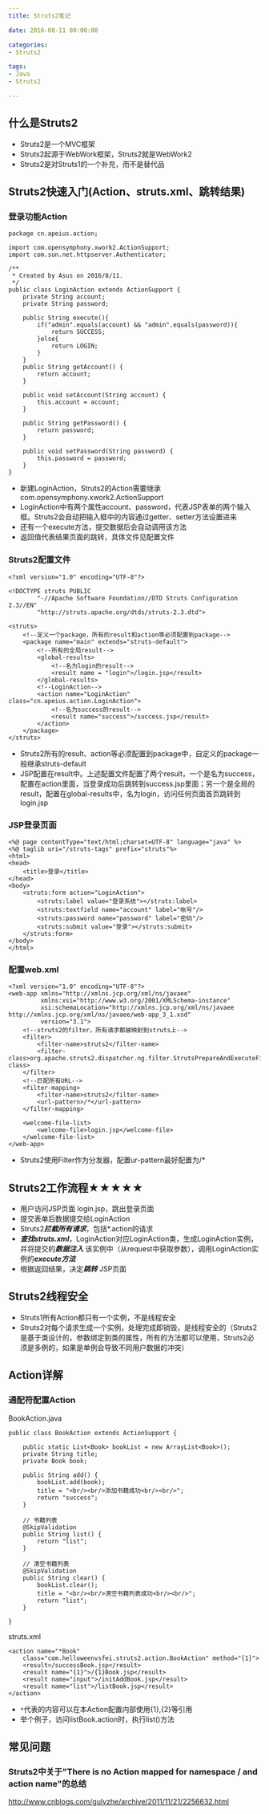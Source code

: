 ```yaml
---
title: Struts2笔记

date: 2016-08-11 00:00:00

categories:
- Struts2

tags:
- Java
- Struts2

---
```

## 什么是Struts2

* Struts2是一个MVC框架
* Struts2起源于WebWork框架，Struts2就是WebWork2
* Struts2是对Struts1的一个补充，而不是替代品

## Struts2快速入门(Action、struts.xml、跳转结果)

### 登录功能Action

	package cn.apeius.action;
	
	import com.opensymphony.xwork2.ActionSupport;
	import com.sun.net.httpserver.Authenticator;
	
	/**
	 * Created by Asus on 2016/8/11.
	 */
	public class LoginAction extends ActionSupport {
	    private String account;
	    private String password;
	
	    public String execute(){
	        if("admin".equals(account) && "admin".equals(password)){
	            return SUCCESS;
	        }else{
	            return LOGIN;
	        }
	    }
	    public String getAccount() {
	        return account;
	    }
	
	    public void setAccount(String account) {
	        this.account = account;
	    }
	
	    public String getPassword() {
	        return password;
	    }
	
	    public void setPassword(String password) {
	        this.password = password;
	    }
	}

* 新建LoginAction，Struts2的Action需要继承com.opensymphony.xwork2.ActionSupport
* LoginAction中有两个属性account、password，代表JSP表单的两个输入框。Struts2会自动把输入框中的内容通过getter、setter方法设置进来
* 还有一个execute方法，提交数据后会自动调用该方法
* 返回值代表结果页面的跳转，具体文件见配置文件

### Struts2配置文件

	<?xml version="1.0" encoding="UTF-8"?>
	
	<!DOCTYPE struts PUBLIC
	        "-//Apache Software Foundation//DTD Struts Configuration 2.3//EN"
	        "http://struts.apache.org/dtds/struts-2.3.dtd">
	
	<struts>
	    <!--定义一个package，所有的result和action等必须配置到package-->
	    <package name="main" extends="struts-default">
	        <!--所有的全局result-->
	        <global-results>
	            <!--名为login的result-->
	            <result name = "login">/login.jsp</result>
	        </global-results>
	        <!--LoginAction-->
	        <action name="LoginAction" class="cn.apeius.action.LoginAction">
	            <!--名为success的result-->
	            <result name="success">/success.jsp</result>
	        </action>
	    </package>
	</struts>

* Struts2所有的result、action等必须配置到package中，自定义的package一般继承struts-default
* JSP配置在result中。上述配置文件配置了两个result，一个是名为success，配置在action里面，当登录成功后跳转到success.jsp里面；另一个是全局的result，配置在global-results中，名为login，访问任何页面首页跳转到login.jsp

### JSP登录页面

	<%@ page contentType="text/html;charset=UTF-8" language="java" %>
	<%@ taglib uri="/struts-tags" prefix="struts"%>
	<html>
	<head>
	    <title>登录</title>
	</head>
	<body>
	    <struts:form action="LoginAction">
	        <struts:label value="登录系统"></struts:label>
	        <struts:textfield name="account" label="帐号"/>
	        <struts:password name="password" label="密码"/>
	        <struts:submit value="登录"></struts:submit>
	    </struts:form>
	</body>
	</html>

### 配置web.xml

	<?xml version="1.0" encoding="UTF-8"?>
	<web-app xmlns="http://xmlns.jcp.org/xml/ns/javaee"
	         xmlns:xsi="http://www.w3.org/2001/XMLSchema-instance"
	         xsi:schemaLocation="http://xmlns.jcp.org/xml/ns/javaee http://xmlns.jcp.org/xml/ns/javaee/web-app_3_1.xsd"
	         version="3.1">
	    <!--struts2的filter，所有请求都被映射到struts上-->
	    <filter>
	        <filter-name>struts2</filter-name>
	        <filter-class>org.apache.struts2.dispatcher.ng.filter.StrutsPrepareAndExecuteFilter</filter-class>
	    </filter>
	    <!--匹配所有URL-->
	    <filter-mapping>
	        <filter-name>struts2</filter-name>
	        <url-pattern>/*</url-pattern>
	    </filter-mapping>
	
	    <welcome-file-list>
	        <welcome-file>login.jsp</welcome-file>
	    </welcome-file-list>
	</web-app>

* Struts2使用Filter作为分发器，配置ur-pattern最好配置为/*

## Struts2工作流程★★★★★

* 用户访问JSP页面 login.jsp，跳出登录页面
* 提交表单后数据提交给LoginAction
* Struts2***拦截所有请求***，包括*.action的请求
* ***查找struts.xml***，LoginAction对应LoginAction类，生成LoginAction实例，并将提交的***数据注入*** 该实例中（从request中获取参数），调用LoginAction实例的***execute方法***
* 根据返回结果，决定***跳转*** JSP页面

## Struts2线程安全

* Struts1所有Action都只有一个实例，不是线程安全
* Struts2对每个请求生成一个实例，处理完成即销毁，是线程安全的（Struts2是基于类设计的，参数绑定到类的属性，所有的方法都可以使用，Struts2必须是多例的，如果是单例会导致不同用户数据的冲突）

## Action详解

### 通配符配置Action

BookAction.java

	public class BookAction extends ActionSupport {
	
		public static List<Book> bookList = new ArrayList<Book>();
		private String title;
		private Book book;
	
		public String add() {
			bookList.add(book);
			title = "<br/><br/>添加书籍成功<br/><br/>";
			return "success";
		}
	
		// 书籍列表
		@SkipValidation
		public String list() {
			return "list";
		}
	
		// 清空书籍列表
		@SkipValidation
		public String clear() {
			bookList.clear();
			title = "<br/><br/>清空书籍列表成功<br/><br/>";
			return "list";
		}
	
	}

struts.xml

	<action name="*Book"
		class="com.helloweenvsfei.struts2.action.BookAction" method="{1}">
		<result>/successBook.jsp</result>
		<result name="{1}">/{1}Book.jsp</result>
		<result name="input">/initAddBook.jsp</result>
		<result name="list">/listBook.jsp</result>
	</action>
 
* `*`代表的内容可以在本Action配置内部使用{1},{2}等引用
* 举个例子，访问listBook.action时，执行list()方法


## 常见问题

### Struts2中关于"There is no Action mapped for namespace / and action name"的总结

http://www.cnblogs.com/gulvzhe/archive/2011/11/21/2256632.html

